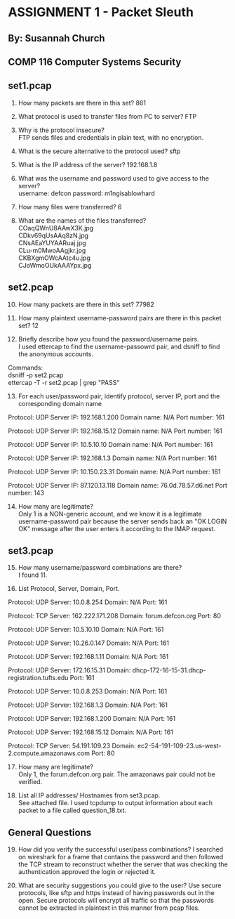 ASSIGNMENT 1 - Packet Sleuth
=============================

By: Susannah Church
-------------------
COMP 116 Computer Systems Security
----------------------------------

set1.pcap
----------
1) How many packets are there in this set?
861 

2) What protocol is used to transfer files from PC to server?
FTP

3) Why is the protocol insecure? <br />
FTP sends files and credentials in plain text, with no encryption.

4) What is the secure alternative to the protocol used?
sftp

5) What is the IP address of the server?
192.168.1.8

6) What was the username and password used to give access to the server? <br />
username: defcon
  password: m1ngisablowhard

7) How many files were transferred?
6

8) What are the names of the files transferred? <br />
COaqQWnU8AAwX3K.jpg <br />
CDkv69qUsAAq8zN.jpg <br />
CNsAEaYUYAARuaj.jpg <br />
CLu-m0MwoAAgjkr.jpg <br />
CKBXgmOWcAAtc4u.jpg <br />
CJoWmoOUkAAAYpx.jpg <br />

set2.pcap
----------
10) How many packets are there in this set?
77982

11) How many plaintext username-password pairs are there in this packet
set?
12

12) Briefly describe how you found the password/username pairs. <br />
I used ettercap to find the username-passowrd pair, and dsniff
to find the anonymous accounts. <br />

Commands: <br />
dsniff -p set2.pcap <br />
ettercap -T -r set2.pcap | grep "PASS" <br />

13) For each user/password pair, identify protocol, server IP, port
and the corresponding domain name 

Protocol: UDP
Server IP: 192.168.1.200
Domain name: N/A
Port number: 161

Protocol: UDP
Server IP: 192.168.15.12
Domain name: N/A
Port number: 161

Protocol: UDP
Server IP: 10.5.10.10
Domain name: N/A
Port number: 161

Protocol: UDP
Server IP: 192.168.1.3
Domain name: N/A
Port number: 161

Protocol: UDP
Server IP: 10.150.23.31
Domain name: N/A
Port number: 161


Protocol: UDP
Server IP: 87.120.13.118
Domain name: 76.0d.78.57.d6.net
Port number: 143

14) How many are legitimate? <br />
Only 1 is a NON-generic account, and we know it is a legitimate
username-password pair because the server sends back an "OK LOGIN
OK" message after the user enters it according to the IMAP request.

set3.pcap
---------
15) How many username/password combinations are there? <br /> 
I found 11.

16) List Protocol, Server, Domain, Port.

Protocol: UDP
Server: 10.0.8.254
Domain: N/A
Port: 161


Protocol: TCP
Server: 162.222.171.208
Domain: forum.defcon.org
Port: 80


Protocol: UDP
Server: 10.5.10.10
Domain: N/A
Port: 161


Protocol: UDP
Server: 10.26.0.147
Domain: N/A
Port: 161

Protocol: UDP
Server: 192.168.1.11
Domain: N/A
Port: 161


Protocol: UDP
Server: 172.16.15.31
Domain: dhcp-172-16-15-31.dhcp-registration.tufts.edu
Port: 161

Protocol: UDP
Server: 10.0.8.253
Domain: N/A
Port: 161


Protocol: UDP
Server: 192.168.1.3
Domain: N/A
Port: 161


Protocol: UDP
Server: 192.168.1.200
Domain: N/A
Port: 161


Protocol: UDP
Server: 192.168.15.12
Domain: N/A
Port: 161


Protocol: TCP
Server: 54.191.109.23
Domain: ec2-54-191-109-23.us-west-2.compute.amazonaws.com
Port: 80

17) How many are legitimate? <br />
Only 1, the forum.defcon.org pair.
The amazonaws pair could not be verified.

18) List all IP addresses/ Hostnames from set3.pcap. <br /> 
See attached file. I used tcpdump to output information
about each packet to a file called question_18.txt.

General Questions
-----------------
19) How did you verify the successful user/pass combinations?
I searched on wireshark for a frame that contains the password
and then followed the TCP stream to reconstruct whether the
server that was checking the authentication approved the 
login or rejected it.

20) What are security suggestions you could give to the user?
Use secure protocols, like sftp and https instead of having passwords out in the open. Secure protocols will encrypt all traffic so that the passwords cannot be extracted in plaintext in this manner from pcap files.
